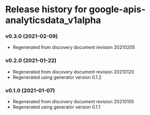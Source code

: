 # Release history for google-apis-analyticsdata_v1alpha

### v0.3.0 (2021-02-09)

* Regenerated from discovery document revision 20210205

### v0.2.0 (2021-01-22)

* Regenerated from discovery document revision 20210120
* Regenerated using generator version 0.1.2

### v0.1.0 (2021-01-07)

* Regenerated from discovery document revision 20210105
* Regenerated using generator version 0.1.1


